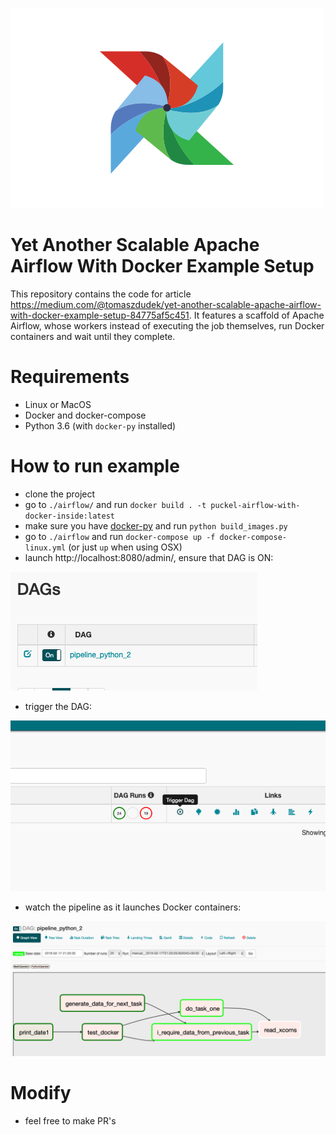 
![airflow](airflowlogo.png)

# Yet Another Scalable Apache Airflow With Docker Example Setup
This repository contains the code for article https://medium.com/@tomaszdudek/yet-another-scalable-apache-airflow-with-docker-example-setup-84775af5c451. It features a scaffold of Apache Airflow, whose workers instead of executing the job themselves, run Docker containers and wait until they complete.

# Requirements
* Linux or MacOS
* Docker and docker-compose
* Python 3.6 (with `docker-py` installed)

# How to run example
* clone the project
* go to `./airflow/` and run `docker build . -t puckel-airflow-with-docker-inside:latest`
* make sure you have [docker-py](https://github.com/docker/docker-py) and run `python build_images.py`
* go to `./airflow` and run `docker-compose up -f docker-compose-linux.yml` (or just `up` when using OSX)
* launch http://localhost:8080/admin/, ensure that DAG is ON:

![on](on.png)

* trigger the DAG:

![trigger](trigger.png)

* watch the pipeline as it launches Docker containers:

![pip](result.png)

# Modify
* feel free to make PR's
